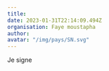 ```yaml
---
title: 
date: 2023-01-31T22:14:09.494Z
organisation: Faye moustapha 
author: 
avatar: "/img/pays/SN.svg"
---
```


Je signe 